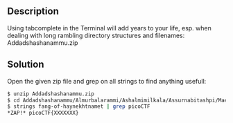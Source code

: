 ## Description
Using tabcomplete in the Terminal will add years to your life, esp. when dealing with long rambling directory structures and filenames: Addadshashanammu.zip

## Solution

Open the given zip file and grep on all strings to find anything usefull:

```bash
$ unzip Addadshashanammu.zip
$ cd Addadshashanammu/Almurbalarammi/Ashalmimilkala/Assurnabitashpi/Maelkashishi/Onnissiralis/Ularradallaku/
$ strings fang-of-haynekhtnamet | grep picoCTF
*ZAP!* picoCTF{XXXXXXX}
```